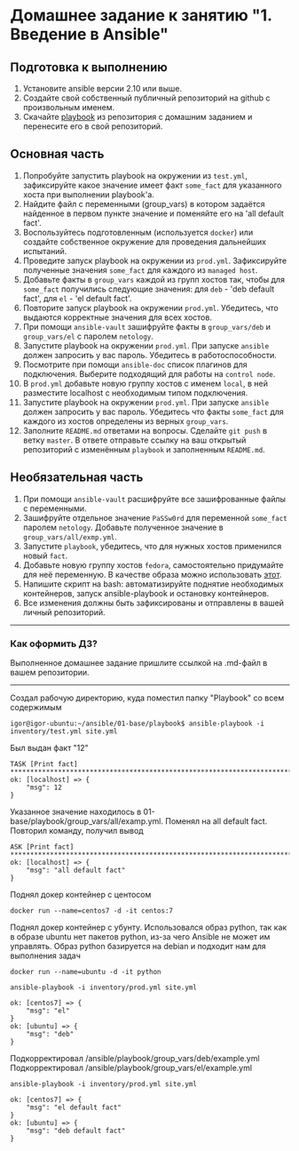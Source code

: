 # Домашнее задание к занятию "1. Введение в Ansible"

## Подготовка к выполнению
1. Установите ansible версии 2.10 или выше.
2. Создайте свой собственный публичный репозиторий на github с произвольным именем.
3. Скачайте [playbook](./playbook/) из репозитория с домашним заданием и перенесите его в свой репозиторий.

## Основная часть
1. Попробуйте запустить playbook на окружении из `test.yml`, зафиксируйте какое значение имеет факт `some_fact` для указанного хоста при выполнении playbook'a.
2. Найдите файл с переменными (group_vars) в котором задаётся найденное в первом пункте значение и поменяйте его на 'all default fact'.
3. Воспользуйтесь подготовленным (используется `docker`) или создайте собственное окружение для проведения дальнейших испытаний.
4. Проведите запуск playbook на окружении из `prod.yml`. Зафиксируйте полученные значения `some_fact` для каждого из `managed host`.
5. Добавьте факты в `group_vars` каждой из групп хостов так, чтобы для `some_fact` получились следующие значения: для `deb` - 'deb default fact', для `el` - 'el default fact'.
6.  Повторите запуск playbook на окружении `prod.yml`. Убедитесь, что выдаются корректные значения для всех хостов.
7. При помощи `ansible-vault` зашифруйте факты в `group_vars/deb` и `group_vars/el` с паролем `netology`.
8. Запустите playbook на окружении `prod.yml`. При запуске `ansible` должен запросить у вас пароль. Убедитесь в работоспособности.
9. Посмотрите при помощи `ansible-doc` список плагинов для подключения. Выберите подходящий для работы на `control node`.
10. В `prod.yml` добавьте новую группу хостов с именем  `local`, в ней разместите localhost с необходимым типом подключения.
11. Запустите playbook на окружении `prod.yml`. При запуске `ansible` должен запросить у вас пароль. Убедитесь что факты `some_fact` для каждого из хостов определены из верных `group_vars`.
12. Заполните `README.md` ответами на вопросы. Сделайте `git push` в ветку `master`. В ответе отправьте ссылку на ваш открытый репозиторий с изменённым `playbook` и заполненным `README.md`.

## Необязательная часть

1. При помощи `ansible-vault` расшифруйте все зашифрованные файлы с переменными.
2. Зашифруйте отдельное значение `PaSSw0rd` для переменной `some_fact` паролем `netology`. Добавьте полученное значение в `group_vars/all/exmp.yml`.
3. Запустите `playbook`, убедитесь, что для нужных хостов применился новый `fact`.
4. Добавьте новую группу хостов `fedora`, самостоятельно придумайте для неё переменную. В качестве образа можно использовать [этот](https://hub.docker.com/r/pycontribs/fedora).
5. Напишите скрипт на bash: автоматизируйте поднятие необходимых контейнеров, запуск ansible-playbook и остановку контейнеров.
6. Все изменения должны быть зафиксированы и отправлены в вашей личный репозиторий.

---

### Как оформить ДЗ?

Выполненное домашнее задание пришлите ссылкой на .md-файл в вашем репозитории.

---




Создал рабочую директорию, куда поместил папку "Playbook" со всем содержимым
```
igor@igor-ubuntu:~/ansible/01-base/playbook$ ansible-playbook -i inventory/test.yml site.yml
```
Был выдан факт "12"
```
TASK [Print fact] **********************************************************************************
ok: [localhost] => {
    "msg": 12
}
```
Указанное значение находилось в 01-base/playbook/group_vars/all/examp.yml. Поменял на all default fact. Повторил команду, получил вывод
```
ASK [Print fact] **********************************************************************************
ok: [localhost] => {
    "msg": "all default fact"
}
```

Поднял докер контейнер с центосом
```
docker run --name=centos7 -d -it centos:7
```
Поднял докер контейнер с убунту. Использовался образ python, так как в образе ubuntu нет пакетов python, из-за чего Ansible не может им управлять. Образ python базируется на debian и подходит нам для выполнения задач
```
docker run --name=ubuntu -d -it python 
```
```
ansible-playbook -i inventory/prod.yml site.yml
```

```
ok: [centos7] => {
    "msg": "el"
}
ok: [ubuntu] => {
    "msg": "deb"
}
```
Подкорректировал /ansible/playbook/group_vars/deb/example.yml
Подкорректировал /ansible/playbook/group_vars/el/example.yml
```
ansible-playbook -i inventory/prod.yml site.yml
```
```
ok: [centos7] => {
    "msg": "el default fact"
}
ok: [ubuntu] => {
    "msg": "deb default fact"
}
```
